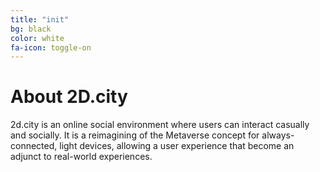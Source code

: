 ```yaml
---
title: "init"
bg: black
color: white
fa-icon: toggle-on
---
```


# About 2D.city

2d.city is an online social environment where users can interact casually and socially. It is a reimagining of the Metaverse concept for always-connected, light devices, allowing a user experience that become an adjunct to real-world experiences.